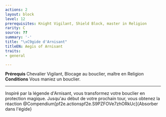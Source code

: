 ```yaml
---
actions: 2
layout: block
level: 12
prerequisites: Knight Vigilant, Shield Block, master in Religion
rarity: C
source: ??
summary: '-'
title: "\xC9gide d'Arnisant"
titleEN: Aegis of Arnisant
traits:
- general

---
```


<p><span id="ctl00_MainContent_DetailedOutput"><strong>Prérequis </strong> Chevalier Vigilant, Blocage au bouclier, maître en Religion<br><strong>Conditions</strong> Vous maniez un bouclier.<br></span></p>
<hr>
<p>Inspiré par la légende d'Arnisant, vous transformez votre bouclier en protection magique. Jusqu'au début de votre prochain tour, vous obtenez la réaction @Compendium[pf2e.actionspf2e.S9PZFOVe7zhORkUc]{Absorber dans l'égide}</p>